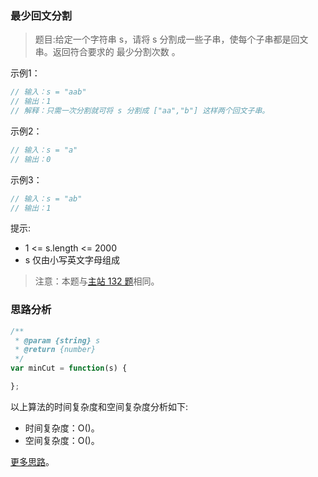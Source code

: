 ###  最少回文分割 

> 题目:给定一个字符串 s，请将 s 分割成一些子串，使每个子串都是回文串。返回符合要求的 最少分割次数 。

示例1：

```js
// 输入：s = "aab"
// 输出：1
// 解释：只需一次分割就可将 s 分割成 ["aa","b"] 这样两个回文子串。
```


示例2：

```js
// 输入：s = "a"
// 输出：0
```


示例3：

```js
// 输入：s = "ab"
// 输出：1
```


提示:

* 1 <= s.length <= 2000
* s 仅由小写英文字母组成


> 注意：本题与[主站 132 题](https://leetcode-cn.com/problems/palindrome-partitioning-ii/)相同。

### 思路分析


```js
/**
 * @param {string} s
 * @return {number}
 */
var minCut = function(s) {

};
```

以上算法的时间复杂度和空间复杂度分析如下:

* 时间复杂度：O()。
* 空间复杂度：O()。


[更多思路](https://leetcode-cn.com/problems/Q91FMA/solution/jian-zhi-offer-2-mian-shi-ti-93-shu-zhon-2ww4/)。
